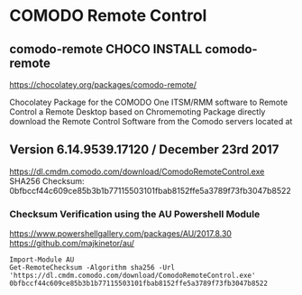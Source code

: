 # COMODO Remote Control
## comodo-remote CHOCO INSTALL comodo-remote

https://chocolatey.org/packages/comodo-remote/

Chocolatey Package for the COMODO One ITSM/RMM software to Remote Control a Remote Desktop based on Chromemoting
Package directly download the Remote Control Software from the Comodo servers located at

## Version 6.14.9539.17120 / December 23rd 2017

https://dl.cmdm.comodo.com/download/ComodoRemoteControl.exe
SHA256 Checksum: 0bfbccf44c609ce85b3b1b77115503101fbab8152ffe5a3789f73fb3047b8522

### Checksum Verification using the AU Powershell Module 

https://www.powershellgallery.com/packages/AU/2017.8.30
https://github.com/majkinetor/au/

```
Import-Module AU
Get-RemoteChecksum -Algorithm sha256 -Url 'https://dl.cmdm.comodo.com/download/ComodoRemoteControl.exe'
0bfbccf44c609ce85b3b1b77115503101fbab8152ffe5a3789f73fb3047b8522
```
